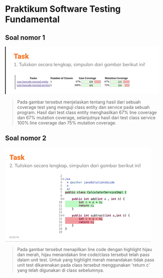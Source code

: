 # Praktikum Software Testing Fundamental
## Soal nomor 1
![Soal nomor 1](../img/Sec4_task1.PNG)

> Pada gambar tersebut menjelaskan tentang hasil dari sebuah coverage test yang menguji class entity dan service pada sebuah program. Hasil dari test class entity menghasilkan 67% line coverage dan 67% mutation coverage, selanjutnya hasil dari test class service 100% line coverage dan 75% mutation coverage.

## Soal nomor 2
![Soal nomor 2](../img/Sec4_task2.PNG)

> Pada gambar tersebut menapilkan line code dengan highlight hijau dan merah, hijau menandakan line code/class tersebut telah pass dalam unit test. Untuk yang highlight merah menandakan tidak pass unit test dikarenakan pada class tersebut menggunakan 'return c' yang telah digunakan di class sebelumnya.
